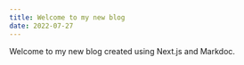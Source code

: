 ```yaml
---
title: Welcome to my new blog
date: 2022-07-27
---
```


Welcome to my new blog created using Next.js and Markdoc.
